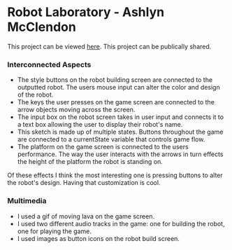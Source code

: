 # Robot Laboratory - Ashlyn McClendon 

This project can be viewed [here](https://ashlyn-mcc.github.io/computational-art-spring2024/assignments/final/). This project can be publically shared.

### Interconnected Aspects 
- The style buttons on the robot building screen are connected to the outputted robot. The users mouse input can alter the color and design of the robot.
- The keys the user presses on the game screen are connected to the arrow objects moving across the screen.
- The input box on the robot screen takes in user input and connects it to a text box allowing the user to display their robot's name.
- This sketch is made up of multiple states. Buttons throughout the game are connected to a currentState variable that controls game flow.
- The platform on the game screen is connected to the users performance. The way the user interacts with the arrows in turn effects the height of the platform the robot is standing on.


Of these effects I think the most interesting one is pressing buttons to alter the robot's design. Having that customization is cool.

### Multimedia 
- I used a gif of moving lava on the game screen.
- I used two different audio tracks in the game: one for building the robot, one for playing the game.
- I used images as button icons on the robot build screen.
